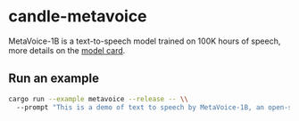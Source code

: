 # candle-metavoice

MetaVoice-1B is a text-to-speech model trained on 100K hours of speech, more
details on the [model
card](https://huggingface.co/metavoiceio/metavoice-1B-v0.1).

## Run an example

```bash
cargo run --example metavoice --release -- \\
  --prompt "This is a demo of text to speech by MetaVoice-1B, an open-source foundational audio model."
```
